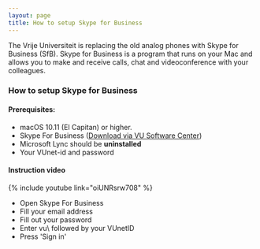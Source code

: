 ```yaml
---
layout: page
title: How to setup Skype for Business
---
```


The Vrije Universiteit is replacing the old analog phones with Skype for Business (SfB). Skype for Business is a program that runs on your Mac and allows you to make and receive calls, chat and videoconference with your colleagues.

### How to setup Skype for Business

#### Prerequisites:

 * macOS 10.11 (El Capitan) or higher.
 * Skype For Business ([Download via VU Software Center](munki://detail-SkypeForBusiness))
 * Microsoft Lync should be **uninstalled**
 * Your VUnet-id and password

#### Instruction video

{% include youtube link="oiUNRsrw708" %}

* Open Skype For Business
* Fill your email address
* Fill out your password
* Enter vu\ followed by your VUnetID
* Press 'Sign in'
